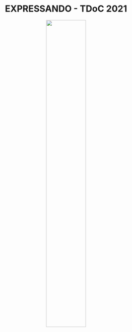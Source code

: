 <h1 align="center">EXPRESSANDO - TDoC 2021</h1>
<p align="center">
<img src="https://user-images.githubusercontent.com/76585827/137585523-2ff41a7e-3859-44e9-85ae-d0014a4fc661.png" style="height:auto; width:50%"></img>
</p>
